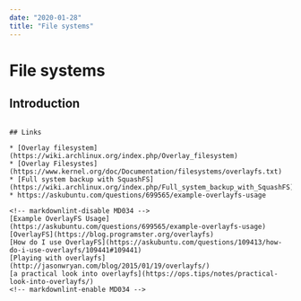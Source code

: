```yaml
---
date: "2020-01-28"
title: "File systems"
---
```

<!-- 2020-01-27-Simplest-possible-Linux-boot -->

<!-- markdownlint-disable MD025 -->
# File systems
<!-- markdownlint-enable MD025 -->

## Introduction


```

## Links

* [Overlay filesystem](https://wiki.archlinux.org/index.php/Overlay_filesystem)
* [Overlay Filesystes](https://www.kernel.org/doc/Documentation/filesystems/overlayfs.txt)
* [Full system backup with SquashFS](https://wiki.archlinux.org/index.php/Full_system_backup_with_SquashFS)
* https://askubuntu.com/questions/699565/example-overlayfs-usage

<!-- markdownlint-disable MD034 -->
[Example OverlayFS Usage](https://askubuntu.com/questions/699565/example-overlayfs-usage)
[OverlayFS](https://blog.programster.org/overlayfs)
[How do I use OverlayFS](https://askubuntu.com/questions/109413/how-do-i-use-overlayfs/109441#109441)
[Playing with overlayfs](http://jasonwryan.com/blog/2015/01/19/overlayfs/)
[a practical look into overlayfs](https://ops.tips/notes/practical-look-into-overlayfs/)
<!-- markdownlint-enable MD034 -->
